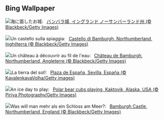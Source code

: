 ## Bing Wallpaper
![](https://www.bing.com/th?id=OHR.BamburghCastleUK_JA-JP0209461050_UHD.jpg&w=1000)海に面したお城:&nbsp;&ensp;[バンバラ城, イングランド ノーサンバーランド州 (© Blackbeck/Getty Images)](https://www.bing.com/th?id=OHR.BamburghCastleUK_JA-JP0209461050_UHD.jpg)
<br><br/>
![](https://www.bing.com/th?id=OHR.BamburghCastleUK_IT-IT5518925488_UHD.jpg&w=1000)Un castello sulla spiaggia:&nbsp;&ensp;[Castello di Bamburgh, Northumberland, Inghilterra (© Blackbeck/Getty Images)](https://www.bing.com/th?id=OHR.BamburghCastleUK_IT-IT5518925488_UHD.jpg)
<br><br/>
![](https://www.bing.com/th?id=OHR.BamburghCastleUK_FR-FR3136425670_UHD.jpg&w=1000)Un château à découvrir au fil de l'eau:&nbsp;&ensp;[Château de Bamburgh, Northumberland, Angleterre (© Blackbeck/Getty Images)](https://www.bing.com/th?id=OHR.BamburghCastleUK_FR-FR3136425670_UHD.jpg)
<br><br/>
![](https://www.bing.com/th?id=OHR.SevilleAndalusiaDay_ES-ES5223382941_UHD.jpg&w=1000)¡La tierra del sol!:&nbsp;&ensp;[Plaza de España, Sevilla, España (© KavalenkavaVolha/Getty images)](https://www.bing.com/th?id=OHR.SevilleAndalusiaDay_ES-ES5223382941_UHD.jpg)
<br><br/>
![](https://www.bing.com/th?id=OHR.PolarBearCubs_EN-GB3190423564_UHD.jpg&w=1000)An ice day to play:&nbsp;&ensp;[Polar bear cubs playing, Kaktovik, Alaska, USA (© Piriya Photography/Getty Images)](https://www.bing.com/th?id=OHR.PolarBearCubs_EN-GB3190423564_UHD.jpg)
<br><br/>
![](https://www.bing.com/th?id=OHR.BamburghCastleUK_DE-DE7368019020_UHD.jpg&w=1000)Was will man mehr als ein Schloss am Meer?:&nbsp;&ensp;[Bamburgh Castle, Northumberland, England (© Blackbeck/Getty Images)](https://www.bing.com/th?id=OHR.BamburghCastleUK_DE-DE7368019020_UHD.jpg)
<br><br/>
